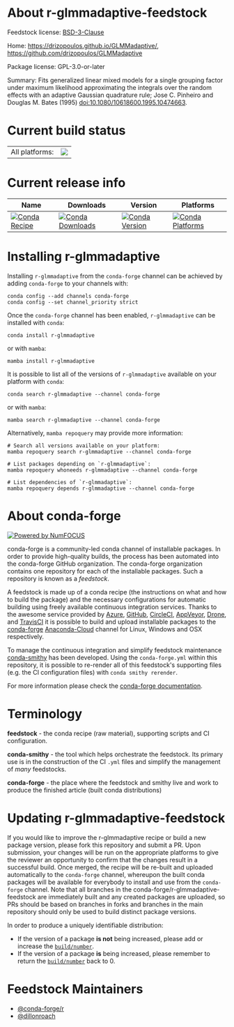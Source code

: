 About r-glmmadaptive-feedstock
==============================

Feedstock license: [BSD-3-Clause](https://github.com/conda-forge/r-glmmadaptive-feedstock/blob/main/LICENSE.txt)

Home: https://drizopoulos.github.io/GLMMadaptive/, https://github.com/drizopoulos/GLMMadaptive

Package license: GPL-3.0-or-later

Summary: Fits generalized linear mixed models for a single grouping factor under maximum likelihood approximating the integrals over the random effects with an adaptive Gaussian quadrature rule; Jose C. Pinheiro and Douglas M. Bates (1995) <doi:10.1080/10618600.1995.10474663>.

Current build status
====================


<table><tr><td>All platforms:</td>
    <td>
      <a href="https://dev.azure.com/conda-forge/feedstock-builds/_build/latest?definitionId=20572&branchName=main">
        <img src="https://dev.azure.com/conda-forge/feedstock-builds/_apis/build/status/r-glmmadaptive-feedstock?branchName=main">
      </a>
    </td>
  </tr>
</table>

Current release info
====================

| Name | Downloads | Version | Platforms |
| --- | --- | --- | --- |
| [![Conda Recipe](https://img.shields.io/badge/recipe-r--glmmadaptive-green.svg)](https://anaconda.org/conda-forge/r-glmmadaptive) | [![Conda Downloads](https://img.shields.io/conda/dn/conda-forge/r-glmmadaptive.svg)](https://anaconda.org/conda-forge/r-glmmadaptive) | [![Conda Version](https://img.shields.io/conda/vn/conda-forge/r-glmmadaptive.svg)](https://anaconda.org/conda-forge/r-glmmadaptive) | [![Conda Platforms](https://img.shields.io/conda/pn/conda-forge/r-glmmadaptive.svg)](https://anaconda.org/conda-forge/r-glmmadaptive) |

Installing r-glmmadaptive
=========================

Installing `r-glmmadaptive` from the `conda-forge` channel can be achieved by adding `conda-forge` to your channels with:

```
conda config --add channels conda-forge
conda config --set channel_priority strict
```

Once the `conda-forge` channel has been enabled, `r-glmmadaptive` can be installed with `conda`:

```
conda install r-glmmadaptive
```

or with `mamba`:

```
mamba install r-glmmadaptive
```

It is possible to list all of the versions of `r-glmmadaptive` available on your platform with `conda`:

```
conda search r-glmmadaptive --channel conda-forge
```

or with `mamba`:

```
mamba search r-glmmadaptive --channel conda-forge
```

Alternatively, `mamba repoquery` may provide more information:

```
# Search all versions available on your platform:
mamba repoquery search r-glmmadaptive --channel conda-forge

# List packages depending on `r-glmmadaptive`:
mamba repoquery whoneeds r-glmmadaptive --channel conda-forge

# List dependencies of `r-glmmadaptive`:
mamba repoquery depends r-glmmadaptive --channel conda-forge
```


About conda-forge
=================

[![Powered by
NumFOCUS](https://img.shields.io/badge/powered%20by-NumFOCUS-orange.svg?style=flat&colorA=E1523D&colorB=007D8A)](https://numfocus.org)

conda-forge is a community-led conda channel of installable packages.
In order to provide high-quality builds, the process has been automated into the
conda-forge GitHub organization. The conda-forge organization contains one repository
for each of the installable packages. Such a repository is known as a *feedstock*.

A feedstock is made up of a conda recipe (the instructions on what and how to build
the package) and the necessary configurations for automatic building using freely
available continuous integration services. Thanks to the awesome service provided by
[Azure](https://azure.microsoft.com/en-us/services/devops/), [GitHub](https://github.com/),
[CircleCI](https://circleci.com/), [AppVeyor](https://www.appveyor.com/),
[Drone](https://cloud.drone.io/welcome), and [TravisCI](https://travis-ci.com/)
it is possible to build and upload installable packages to the
[conda-forge](https://anaconda.org/conda-forge) [Anaconda-Cloud](https://anaconda.org/)
channel for Linux, Windows and OSX respectively.

To manage the continuous integration and simplify feedstock maintenance
[conda-smithy](https://github.com/conda-forge/conda-smithy) has been developed.
Using the ``conda-forge.yml`` within this repository, it is possible to re-render all of
this feedstock's supporting files (e.g. the CI configuration files) with ``conda smithy rerender``.

For more information please check the [conda-forge documentation](https://conda-forge.org/docs/).

Terminology
===========

**feedstock** - the conda recipe (raw material), supporting scripts and CI configuration.

**conda-smithy** - the tool which helps orchestrate the feedstock.
                   Its primary use is in the construction of the CI ``.yml`` files
                   and simplify the management of *many* feedstocks.

**conda-forge** - the place where the feedstock and smithy live and work to
                  produce the finished article (built conda distributions)


Updating r-glmmadaptive-feedstock
=================================

If you would like to improve the r-glmmadaptive recipe or build a new
package version, please fork this repository and submit a PR. Upon submission,
your changes will be run on the appropriate platforms to give the reviewer an
opportunity to confirm that the changes result in a successful build. Once
merged, the recipe will be re-built and uploaded automatically to the
`conda-forge` channel, whereupon the built conda packages will be available for
everybody to install and use from the `conda-forge` channel.
Note that all branches in the conda-forge/r-glmmadaptive-feedstock are
immediately built and any created packages are uploaded, so PRs should be based
on branches in forks and branches in the main repository should only be used to
build distinct package versions.

In order to produce a uniquely identifiable distribution:
 * If the version of a package **is not** being increased, please add or increase
   the [``build/number``](https://docs.conda.io/projects/conda-build/en/latest/resources/define-metadata.html#build-number-and-string).
 * If the version of a package **is** being increased, please remember to return
   the [``build/number``](https://docs.conda.io/projects/conda-build/en/latest/resources/define-metadata.html#build-number-and-string)
   back to 0.

Feedstock Maintainers
=====================

* [@conda-forge/r](https://github.com/conda-forge/r/)
* [@dillonroach](https://github.com/dillonroach/)

